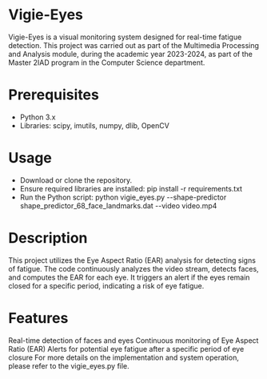 # Vigie-Eyes
Vigie-Eyes is a visual monitoring system designed for real-time fatigue detection. This project was carried out as part of the Multimedia Processing and Analysis module, during the academic year 2023-2024, as part of the Master 2IAD program in the Computer Science department.
# Prerequisites
- Python 3.x
- Libraries: scipy, imutils, numpy, dlib, OpenCV
# Usage
- Download or clone the repository.
- Ensure required libraries are installed: pip install -r requirements.txt
- Run the Python script: python vigie_eyes.py --shape-predictor shape_predictor_68_face_landmarks.dat --video video.mp4
# Description
This project utilizes the Eye Aspect Ratio (EAR) analysis for detecting signs of fatigue. The code continuously analyzes the video stream, detects faces, and computes the EAR for each eye. It triggers an alert if the eyes remain closed for a specific period, indicating a risk of eye fatigue.
# Features
Real-time detection of faces and eyes
Continuous monitoring of Eye Aspect Ratio (EAR)
Alerts for potential eye fatigue after a specific period of eye closure
For more details on the implementation and system operation, please refer to the vigie_eyes.py file.

